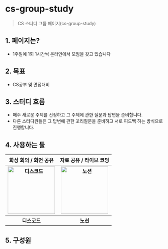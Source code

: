 # cs-group-study
> CS 스터디 그룹 페이지(cs-group-study)

## 1. 페이지는?
- 1주일에 1회 1시간씩 온라인에서 모임을 갖고 있습니다

## 2. 목표
- CS공부 및 면접대비

## 3. 스터디 흐름
- 매주 새로운 주제를 선정하고 그 주제에 관한 질문과 답변을 준비합니다.
- 다른 스터디원들은 그 답변에 관한 꼬리질문을 준비하고 서로 피드백 하는 방식으로 진행합니다. 

## 4. 사용하는 툴
<table>
    <tr>
        <th>화상 회의 / 화면 공유</th>
        <th>자료 공유 / 라이브 코딩</th>
    </tr>
    <tr>
        <th>
            <img width="150px" alt="디스코드" src="https://w.namu.la/s/88fedfb02f653aa71c504844280b28931dafee89f47af8bd4e4e153847ee42a1976d7ad8aed06b4028cffaf61d21036c333126128d81602884160a4d4771ccfd7a13e321967d0ae2f46be345a55cbbb70c4f45c88944ea032e85f7e5b8986d555e2d8b1bec1b69bc7e0c75d9077a350a">
        </th>
        <th>
            <img width="150px" alt="노션" src="https://upload.wikimedia.org/wikipedia/commons/thumb/e/e9/Notion-logo.svg/1024px-Notion-logo.svg.png">
        </th>
    </tr>
    <tr>
        <th>디스코드</th>
        <th>노션</th>
    </tr>
</table>

## 5. 구성원
